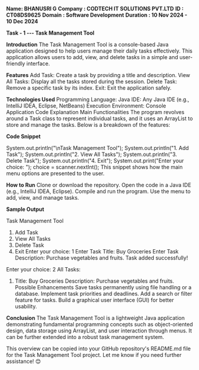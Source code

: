 **Name: BHANUSRI G**
**Company : CODTECH IT SOLUTIONS PVT.LTD**
**ID : CT08DS9625**
**Domain : Software Development**
**Duration : 10 Nov 2024 - 10 Dec 2024**

**Task - 1 --- Task Management Tool**

**Introduction**
The Task Management Tool is a console-based Java application designed to help users manage their daily tasks effectively. This application allows users to add, view, and delete tasks in a simple and user-friendly interface.

**Features**
Add Task: Create a task by providing a title and description.
View All Tasks: Display all the tasks stored during the session.
Delete Task: Remove a specific task by its index.
Exit: Exit the application safely.

**Technologies Used**
Programming Language: Java
IDE: Any Java IDE (e.g., IntelliJ IDEA, Eclipse, NetBeans)
Execution Environment: Console Application
Code Explanation
Main Functionalities
The program revolves around a Task class to represent individual tasks, and it uses an ArrayList to store and manage the tasks. Below is a breakdown of the features:

**Code Snippet**

System.out.println("\nTask Management Tool");
System.out.println("1. Add Task");
System.out.println("2. View All Tasks");
System.out.println("3. Delete Task");
System.out.println("4. Exit");
System.out.print("Enter your choice: ");
choice = scanner.nextInt();
This snippet shows how the main menu options are presented to the user.

**How to Run**
Clone or download the repository.
Open the code in a Java IDE (e.g., IntelliJ IDEA, Eclipse).
Compile and run the program.
Use the menu to add, view, and manage tasks.

**Sample Output**

Task Management Tool
1. Add Task
2. View All Tasks
3. Delete Task
4. Exit
Enter your choice: 1
Enter Task Title: Buy Groceries
Enter Task Description: Purchase vegetables and fruits.
Task added successfully!

Enter your choice: 2
All Tasks:
1. Title: Buy Groceries
   Description: Purchase vegetables and fruits.
Possible Enhancements
Save tasks permanently using file handling or a database.
Implement task priorities and deadlines.
Add a search or filter feature for tasks.
Build a graphical user interface (GUI) for better usability.

**Conclusion**
The Task Management Tool is a lightweight Java application demonstrating fundamental programming concepts such as object-oriented design, data storage using ArrayList, and user interaction through menus. It can be further extended into a robust task management system.

This overview can be copied into your GitHub repository's README.md file for the Task Management Tool project. Let me know if you need further assistance! 😊
